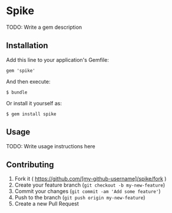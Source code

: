 # Spike

TODO: Write a gem description

## Installation

Add this line to your application's Gemfile:

    gem 'spike'

And then execute:

    $ bundle

Or install it yourself as:

    $ gem install spike

## Usage

TODO: Write usage instructions here

## Contributing

1. Fork it ( https://github.com/[my-github-username]/spike/fork )
2. Create your feature branch (`git checkout -b my-new-feature`)
3. Commit your changes (`git commit -am 'Add some feature'`)
4. Push to the branch (`git push origin my-new-feature`)
5. Create a new Pull Request
